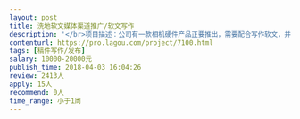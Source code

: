 ```yaml
---                
layout: post       
title: 洗地软文媒体渠道推广/软文写作           
description: '</br>项目描述：公司有一款相机硬件产品正要推出，需要配合写作软文，并在各媒体渠道发布出去。</br>详细需求：</br>1、软文写作，内容上我司可提供大纲。</br>2、需要您有相应的资源，可以将软文发布到相关的新闻媒体渠道上。</br>3、您可以列出可供软文发布的渠道和价格，因此，价格预算是另行商谈的。</br>'     
contenturl: https://pro.lagou.com/project/7100.html      
tags: [稿件写作/发布]            
salary: 10000-20000元          
publish_time: 2018-04-03 16:04:26         
review: 2413人                   
apply: 15人                   
recommend: 0人                   
time_range: 小于1周              
---                 
```

